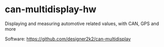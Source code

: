 # can-multidisplay-hw
Displaying and measuring automotive related values, with CAN, GPS and more

Software: https://github.com/designer2k2/can-multidisplay
